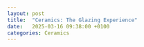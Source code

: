 ```yaml
---
layout: post
title:  "Ceramics: The Glazing Experience"
date:   2025-03-16 09:38:00 +0100
categories: Ceramics
---
```


